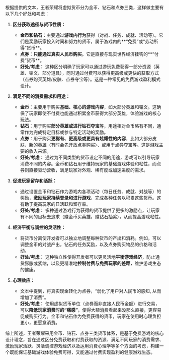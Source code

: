 根据提供的文本，王者荣耀将虚拟货币分为金币、钻石和点券三类，这样做主要有以下几个好处和考虑：

1.  **区分获取途径与货币性质：**
    *   **金币和钻石**：主要通过**游戏内行为**获得（对战、任务、成就、活动等）。它们是奖励玩家投入时间和努力的货币，属于游戏内的**“免费”或“劳动所得”货币**。
    *   **点券**：**只能通过真实人民币购买**。它是直接与现实世界经济挂钩的**“付费”货币**。
    *   **好处/考虑：** 这种区分明确了玩家可以通过游玩免费获得一部分资源（英雄、铭文、部分道具），同时通过付费可以获得更高级或更快的获取方式（点券购买英雄/皮肤、点券夺宝等）。这是一种常见的免费游戏盈利模式设计。

2.  **满足不同的消费需求和用途：**
    *   **金币**：主要用于购买**基础、核心的游戏内容**，如大部分英雄和铭文。这确保了玩家即使不付费也能通过积累金币获得大部分英雄，体验游戏的核心玩法。
    *   **钻石**：用于购买**部分英雄或进行钻石夺宝**等，用途相对金币略有不同，通常作为完成特定目标或参与特定活动的奖励。
    *   **点券**：用于购买**更稀有、更高级或更具有炫耀性的内容**，比如大部分皮肤、新的英雄（有时会先开放点券购买）、或用于点券夺宝等。这是游戏主要的收入来源。
    *   **好处/考虑：** 通过为不同类型的货币设定不同的用途，游戏可以引导玩家消费不同的内容。金币和钻石用于维持玩家的基础游戏体验和粘性，而点券则直接驱动营收，满足玩家对外观、稀有度或加速进度的需求。

3.  **促进玩家留存和活跃：**
    *   通过设置金币和钻石作为游戏内各项活动（每日任务、成就、对战等）的奖励，**激励玩家持续登录和进行游戏**，完成各种任务以积累这些货币。这有助于提高玩家的日活跃和留存率。
    *   **好处/考虑：** 多种通过游戏行为获得的货币提供了更多的激励点，让玩家有不同的目标去追求（赚金币买英雄，赚钻石抽奖），从而提高游戏粘性。

4.  **经济平衡与调控的灵活性：**
    *   将货币分离使开发者可以独立地调整每种货币的产出和消耗。例如，可以调整金币的对战产出，钻石的任务奖励，以及点券购买物品的价格和活动。
    *   **好处/考虑：** 这种独立性使得开发者可以更灵活地**平衡游戏经济**，防止通货膨胀或紧缩，以及更精准地**控制付费与免费玩家的差距**，维护游戏生态的健康。

5.  **心理效应：**
    *   文本中提到，将真实现金转化为点券，“弱化了用户对人民币的感知, 从而增加了消费”。
    *   **好处/考虑：** 使用虚拟货币单位（点券而非直接人民币金额）进行交易，可以**降低玩家消费时的“痛感”**，使得大额消费看起来没那么直接，更容易促成购买行为。金币和钻石作为免费获得的货币，玩家在使用时心理负担更小，更愿意消费。

综上所述，王者荣耀采用金币、钻石、点券三类货币体系，是基于免费游戏的核心设计理念，旨在通过区分免费获取和付费获取的资源、满足不同玩家的消费需求、激励玩家活跃、灵活调控游戏经济以及运用消费心理学等多个方面的考虑，构建一个既能保证基础游戏体验免费可得，又能通过付费实现盈利的健康游戏生态。